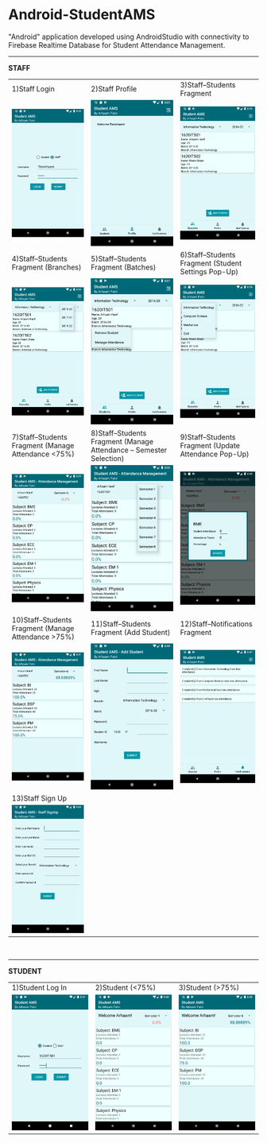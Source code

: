 # Android-StudentAMS
"Android" application developed using AndroidStudio with connectivity to Firebase Realtime Database for Student Attendance Management.
<br>

---
**STAFF**
<br>
<table>
  <!--ROW 1-->
  <tr>  
    <td>1)Staff Login</td>
    <td>2)Staff Profile</td>
    <td>3)Staff–Students Fragment</td>
  </tr>
  <tr>
    <td><img src="screenshots/StaffLogInPage.png" width="200"></td>
    <td><img src="screenshots/StaffProfile.png" width="200"></td>
    <td><img src="screenshots/StaffStudents.png" width="200"></td>
  </tr>
  <!--ROW 2-->
  <tr>  
    <td>4)Staff–Students Fragment (Branches)</td>
    <td>5)Staff–Students Fragment (Batches)</td>
    <td>6)Staff–Students Fragment (Student Settings Pop-Up)</td>
  </tr>
  <tr>
    <td><img src="screenshots/StaffStudentBatches.png" width="200"></td>
    <td><img src="screenshots/StaffStudentPopUp.png" width="200"></td>
    <td><img src="screenshots/StaffStudentBranches.png" width="200"></td>
  </tr>
  <!--ROW 3-->
  <tr>  
    <td>7)Staff–Students Fragment (Manage Attendance <75%)</td>
    <td>8)Staff–Students Fragment (Manage Attendance – Semester Selection)</td>
    <td>9)Staff–Students Fragment (Update Attendance Pop-Up)</td>
  </tr>
  <tr> 
    <td><img src="screenshots/StaffStudentManagement.png" width="200"></td>
    <td><img src="screenshots/StaffStudentManagementSemester.png" width="200"></td>
    <td><img src="screenshots/StaffStudentManagementAttendance.png" width="200"></td>
  </tr>
  <!--ROW 4-->
  <tr>  
    <td>10)Staff–Students Fragment (Manage Attendance >75%)</td>
    <td>11)Staff–Students Fragment (Add Student)</td>
    <td>12)Staff–Notifications Fragment</td>
  </tr>
  <tr> 
    <td><img src="screenshots/StaffStudentManagement75.png" width="200"></td>
    <td><img src="screenshots/StaffStudentAdd.png" width="200"></td>
    <td><img src="screenshots/StaffNotifications.png" width="200"></td>
  </tr>
  <!--ROW 5-->
  <tr>  
    <td>13)Staff Sign Up</td>
  </tr>
  <tr> 
    <td><img src="screenshots/StaffSignUp.png" width="200"></td>
  </tr>
</table>
<br>

---
**STUDENT**
<br>
<table>
  <!--ROW 1-->
  <tr>  
    <td>1)Student Log In</td>
    <td>2)Student (<75%)</td>
    <td>3)Student (>75%)</td>
  </tr>
  <tr> 
    <td><img src="screenshots/StudentLogInPage.png" width="200"></td>
    <td><img src="screenshots/StudentAttendanceRed.png" width="200"></td>
    <td><img src="screenshots/StudentAttendanceGreen.png" width="200"></td>
  </tr>
</table>

